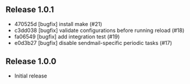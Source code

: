 ## Release 1.0.1

* 470525d [bugfix] install make (#21)
* c3dd038 [bugfix] validate configurations before running reload (#18)
* fa06549 [bugfix] add integration test (#19)
* e0d3b27 [bugfix] disable sendmail-specific periodic tasks (#17)

## Release 1.0.0

* Initial release
